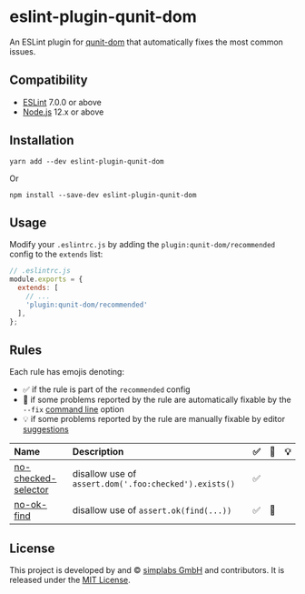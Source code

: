 eslint-plugin-qunit-dom
==============================================================================

An ESLint plugin for [qunit-dom] that automatically fixes the most common issues.

[qunit-dom]: https://github.com/simplabs/qunit-dom


Compatibility
------------------------------------------------------------------------------

- [ESLint](https://eslint.org/) 7.0.0 or above
- [Node.js](https://nodejs.org/) 12.x or above


Installation
------------------------------------------------------------------------------

```shell
yarn add --dev eslint-plugin-qunit-dom
```

Or

```shell
npm install --save-dev eslint-plugin-qunit-dom
```


Usage
------------------------------------------------------------------------------

Modify your `.eslintrc.js` by adding the `plugin:qunit-dom/recommended` config
to the `extends` list:

```js
// .eslintrc.js
module.exports = {
  extends: [
    // ...
    'plugin:qunit-dom/recommended' 
  ],
};
```

Rules
------------------------------------------------------------------------------

Each rule has emojis denoting:

- ✅ if the rule is part of the `recommended` config
- 🔧 if some problems reported by the rule are automatically fixable by the `--fix` [command line](https://eslint.org/docs/user-guide/command-line-interface#fixing-problems) option
- 💡 if some problems reported by the rule are manually fixable by editor [suggestions](https://eslint.org/docs/developer-guide/working-with-rules#providing-suggestions)

| Name    | Description | ✅ | 🔧 | 💡 |
|:--------|:------------|:---------------|:-----------|:---------------|
| [no-checked-selector](./rules/no-checked-selector.md) | disallow use of `assert.dom('.foo:checked').exists()` | ✅ |  |  |
| [no-ok-find](./rules/no-ok-find.md) | disallow use of `assert.ok(find(...))` | ✅ | 🔧 |  |


License
------------------------------------------------------------------------------

This project is developed by and &copy; [simplabs GmbH](http://simplabs.com)
and contributors. It is released under the [MIT License](./LICENSE).
